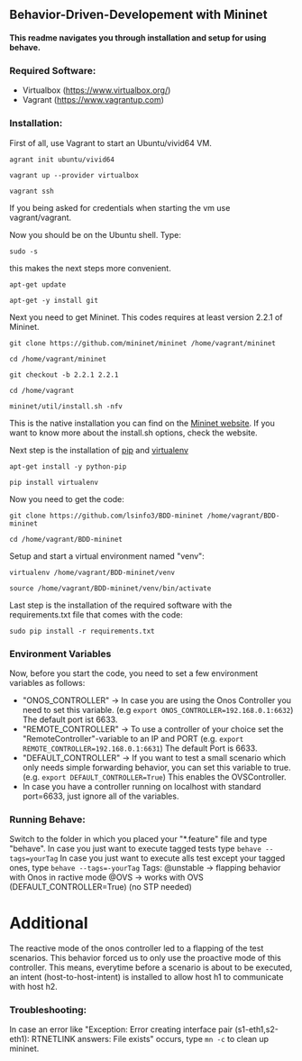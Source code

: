 ## Behavior-Driven-Developement with Mininet 

#### This readme navigates you through installation and setup for using behave.


### Required Software:
* Virtualbox (https://www.virtualbox.org/)
* Vagrant (https://www.vagrantup.com)


### Installation:

First of all, use Vagrant to start an Ubuntu/vivid64 VM.

`agrant init ubuntu/vivid64`

`vagrant up --provider virtualbox`

`vagrant ssh`


If you being asked for credentials when starting the vm use vagrant/vagrant.

Now you should be on the Ubuntu shell. Type:

`sudo -s`

this makes the next steps more convenient.

`apt-get update`

`apt-get -y install git`


Next you need to get Mininet. This codes requires at least version 2.2.1 of Mininet.

`git clone https://github.com/mininet/mininet /home/vagrant/mininet`

`cd /home/vagrant/mininet`

`git checkout -b 2.2.1 2.2.1`

`cd /home/vagrant`

`mininet/util/install.sh -nfv`

This is the native installation you can find on the [Mininet website](http://mininet.org/download/ "Mininet installation"). 
If you want to know more about the install.sh options, check the website.


Next step is the installation of [pip](https://pypi.python.org/pypi/pip) and [virtualenv](https://virtualenv.pypa.io/en/latest/)

`apt-get install -y python-pip`

`pip install virtualenv`


Now you need to get the code:

`git clone https://github.com/lsinfo3/BDD-mininet /home/vagrant/BDD-mininet`

`cd /home/vagrant/BDD-mininet`


Setup and start a virtual environment named "venv":

`virtualenv /home/vagrant/BDD-mininet/venv`

`source /home/vagrant/BDD-mininet/venv/bin/activate`


Last step is the installation of the required software with the requirements.txt file that comes with the code:

`sudo pip install -r requirements.txt`


### Environment Variables
Now, before you start the code, you need to set a few environment variables as follows:
* "ONOS_CONTROLLER" -> In case you are using the Onos Controller you need to set this variable. (e.g `export ONOS_CONTROLLER=192.168.0.1:6632`) The default port ist 6633.
* "REMOTE_CONTROLLER"  -> To use a controller of your choice set the "RemoteController"-variable to an IP and PORT (e.g. `export REMOTE_CONTROLLER=192.168.0.1:6631`) The default Port is 6633.
* "DEFAULT_CONTROLLER" -> If you want to test a small scenario which only needs simple forwarding behavior, you can set this variable to true. (e.g. `export DEFAULT_CONTROLLER=True`) This enables the OVSController.
* In case you have a controller running on localhost with standard port=6633, just ignore all of the variables.

### Running Behave:
Switch to the folder in which you placed your "*.feature" file and type "behave".
In case you just want to execute tagged tests type `behave --tags=yourTag`
In case you just want to execute alls test except your tagged ones, type `behave --tags=-yourTag`
Tags:
	@unstable -> flapping behavior with Onos in ractive mode
	@OVS      -> works with OVS (DEFAULT_CONTROLLER=True) (no STP needed)

# Additional

The reactive mode of the onos controller led to a flapping of the test scenarios. This behavior forced us to only use the proactive mode of this controller. This means, everytime before a scenario is about to be executed, an intent (host-to-host-intent) is installed to allow host h1 to communicate with host h2.


### Troubleshooting:
In case an error like "Exception: Error creating interface pair (s1-eth1,s2-eth1): RTNETLINK answers: File exists" occurs, type `mn -c` to clean up mininet. 




